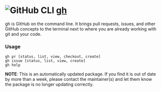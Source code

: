 # ![GitHub CLI](https://cdn.jsdelivr.net/gh/pauby/chocopackages/icons/gh.png "GitHub CLI Logo") [gh](https://chocolatey.org/packages/gh)

gh is GitHub on the command line. It brings pull requests, issues, and other GitHub concepts to the terminal next to where you are already working with git and your code.

### Usage
```
gh pr [status, list, view, checkout, create]
gh issue [status, list, view, create]
gh help
```

**NOTE**: This is an automatically updated package. If you find it is out of date by more than a week, please contact the maintainer(s) and let them know the package is no longer updating correctly.